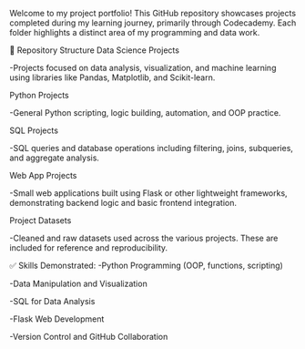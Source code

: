Welcome to my project portfolio! This GitHub repository showcases projects completed during my learning journey, primarily through Codecademy. Each folder highlights a distinct area of my programming and data work.

📁 Repository Structure
Data Science Projects

-Projects focused on data analysis, visualization, and machine learning using libraries like Pandas, Matplotlib, and Scikit-learn.

Python Projects

-General Python scripting, logic building, automation, and OOP practice.

SQL Projects

-SQL queries and database operations including filtering, joins, subqueries, and aggregate analysis.

Web App Projects

-Small web applications built using Flask or other lightweight frameworks, demonstrating backend logic and basic frontend integration.

Project Datasets

-Cleaned and raw datasets used across the various projects. These are included for reference and reproducibility.

✅ Skills Demonstrated:
-Python Programming (OOP, functions, scripting)

-Data Manipulation and Visualization

-SQL for Data Analysis

-Flask Web Development

-Version Control and GitHub Collaboration
